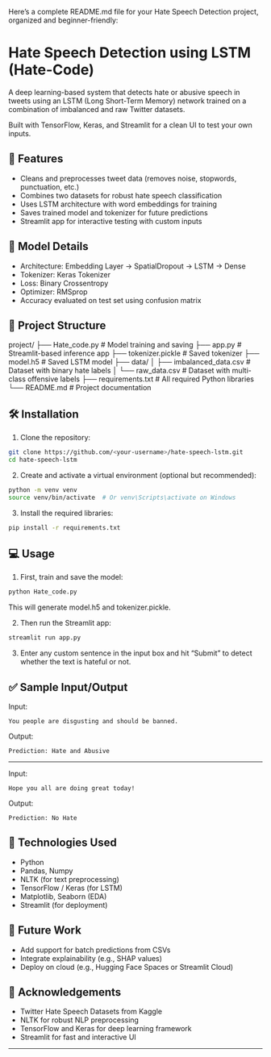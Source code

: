 Here’s a complete README.md file for your Hate Speech Detection project, organized and beginner-friendly:


# Hate Speech Detection using LSTM (Hate-Code)

A deep learning-based system that detects hate or abusive speech in tweets using an LSTM (Long Short-Term Memory) network trained on a combination of imbalanced and raw Twitter datasets.

Built with TensorFlow, Keras, and Streamlit for a clean UI to test your own inputs.

## 🚀 Features

* Cleans and preprocesses tweet data (removes noise, stopwords, punctuation, etc.)
* Combines two datasets for robust hate speech classification
* Uses LSTM architecture with word embeddings for training
* Saves trained model and tokenizer for future predictions
* Streamlit app for interactive testing with custom inputs

## 🧠 Model Details

* Architecture: Embedding Layer → SpatialDropout → LSTM → Dense
* Tokenizer: Keras Tokenizer
* Loss: Binary Crossentropy
* Optimizer: RMSprop
* Accuracy evaluated on test set using confusion matrix

## 📁 Project Structure

project/
├── Hate_code.py              # Model training and saving
├── app.py                    # Streamlit-based inference app
├── tokenizer.pickle          # Saved tokenizer
├── model.h5                  # Saved LSTM model
├── data/
│   ├── imbalanced_data.csv   # Dataset with binary hate labels
│   └── raw_data.csv          # Dataset with multi-class offensive labels
├── requirements.txt          # All required Python libraries
└── README.md                 # Project documentation


## 🛠️ Installation

1. Clone the repository:

```bash
git clone https://github.com/<your-username>/hate-speech-lstm.git
cd hate-speech-lstm
```

2. Create and activate a virtual environment (optional but recommended):

```bash
python -m venv venv
source venv/bin/activate  # Or venv\Scripts\activate on Windows
```

3. Install the required libraries:

```bash
pip install -r requirements.txt
```

## 💻 Usage

1. First, train and save the model:

```bash
python Hate_code.py
```

This will generate model.h5 and tokenizer.pickle.

2. Then run the Streamlit app:

```bash
streamlit run app.py
```

3. Enter any custom sentence in the input box and hit “Submit” to detect whether the text is hateful or not.

## ✅ Sample Input/Output

Input:

```
You people are disgusting and should be banned.
```

Output:

```
Prediction: Hate and Abusive
```

---

Input:

```
Hope you all are doing great today!
```

Output:

```
Prediction: No Hate
```

## 🧠 Technologies Used

* Python
* Pandas, Numpy
* NLTK (for text preprocessing)
* TensorFlow / Keras (for LSTM)
* Matplotlib, Seaborn (EDA)
* Streamlit (for deployment)

## 🏁 Future Work

* Add support for batch predictions from CSVs
* Integrate explainability (e.g., SHAP values)
* Deploy on cloud (e.g., Hugging Face Spaces or Streamlit Cloud)

## 🙌 Acknowledgements

* Twitter Hate Speech Datasets from Kaggle
* NLTK for robust NLP preprocessing
* TensorFlow and Keras for deep learning framework
* Streamlit for fast and interactive UI

---


